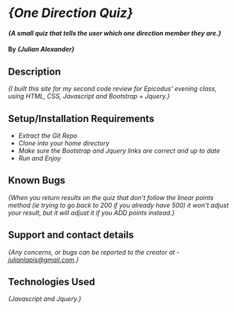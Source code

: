 # _{One Direction Quiz}_

#### _{A small quiz that tells the user which one direction member they are.}_

#### By _**{Julian Alexander}**_

## Description

_{I built this site for my second code review for Epicodus' evening class, using HTML, CSS, Javascript and Bootstrap + Jquery.}_

## Setup/Installation Requirements

* _Extract the Git Repo_
* _Clone into your home directory_
* _Make sure the Bootstrap and Jquery links are correct and up to date_
* _Run and Enjoy_


## Known Bugs

_{When you return results on the quiz that don't follow the linear points method (ie trying to go back to 200 if you already have 500) it won't adjust your result, but it will adjust it if you ADD points instead.}_

## Support and contact details

_{Any concerns, or bugs can be reported to the creator at - julianlapis@gmail.com.}_

## Technologies Used

_{Javascript and Jquery.}_
